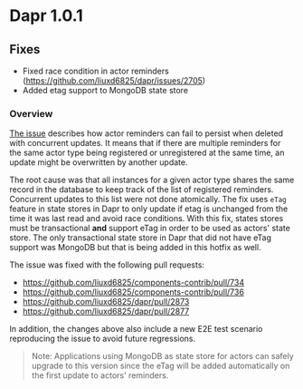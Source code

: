 
# Dapr 1.0.1

## Fixes

* Fixed race condition in actor reminders (https://github.com/liuxd6825/dapr/issues/2705)
* Added etag support to MongoDB state store

### Overview
[The issue](https://github.com/liuxd6825/dapr/issues/2705) describes how actor reminders can fail to persist when deleted with concurrent updates. It means that if there are multiple reminders for the same actor type being registered or unregistered at the same time, an update might be overwritten by another update.

The root cause was that all instances for a given actor type shares the same record in the database to keep track of the list of registered reminders. Concurrent updates to this list were not done atomically. The fix uses `eTag` feature in state stores in Dapr to only update if etag is unchanged from the time it was last read and avoid race conditions. With this fix, states stores must be transactional **and** support eTag in order to be used as actors' state store. The only transactional state store in Dapr that did not have eTag support was MongoDB but that is being added in this hotfix as well.

The issue was fixed with the following pull requests:
* https://github.com/liuxd6825/components-contrib/pull/734
* https://github.com/liuxd6825/components-contrib/pull/736
* https://github.com/liuxd6825/dapr/pull/2873
* https://github.com/liuxd6825/dapr/pull/2877

In addition, the changes above also include a new E2E test scenario reproducing the issue to avoid future regressions.

> Note: Applications using MongoDB as state store for actors can safely upgrade to this version since the eTag will be added automatically on the first update to actors' reminders.